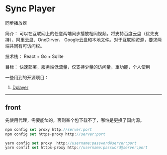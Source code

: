 # Sync Player

同步播放器

简介： 可以在互联网上的任意两端同步播放相同视频。将支持百度云盘（优先支持）、阿里云盘、OneDirver、 Google云盘和本地文件。对于互联网资源，要求两端共同有可访问权。

技术栈： React + Go + Sqlite

目标： 快速部署，服务端低流量，仅支持少量的访问量，重功能，个人使用

一些用到的开源项目：

1. [Dplayer](https://github.com/DIYgod/DPlayer)

-----

## front

先使用代理，需要能fq的，否则某个包下载不了，哪怕是更换了国内源。

```javascript
npm config set proxy http://server:port
npm config set https-proxy http://server:port

yarn config set proxy  http://username:password@server:port
yarn confit set https-proxy http://username:password@server:port
```

